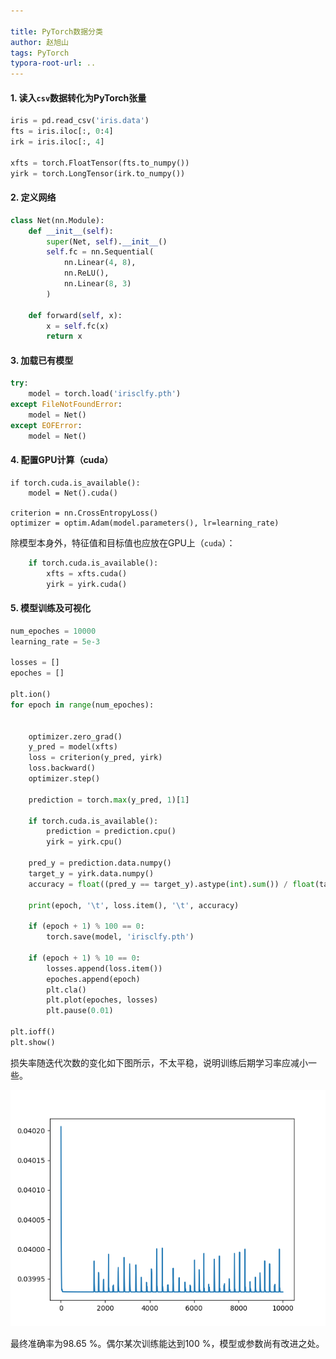 ```yaml
---

title: PyTorch数据分类
author: 赵旭山
tags: PyTorch
typora-root-url: ..
---
```


#### 1. 读入`csv`数据转化为PyTorch张量

```python
iris = pd.read_csv('iris.data')
fts = iris.iloc[:, 0:4]
irk = iris.iloc[:, 4]

xfts = torch.FloatTensor(fts.to_numpy())
yirk = torch.LongTensor(irk.to_numpy())
```

#### 2. 定义网络

```python
class Net(nn.Module):
    def __init__(self):
        super(Net, self).__init__()
        self.fc = nn.Sequential(
            nn.Linear(4, 8),
            nn.ReLU(),
            nn.Linear(8, 3)
        )

    def forward(self, x):
        x = self.fc(x)
        return x
```

#### 3. 加载已有模型

```python
try:
    model = torch.load('irisclfy.pth')
except FileNotFoundError:
    model = Net()
except EOFError:
    model = Net()
```

#### 4. 配置GPU计算（cuda）

```
if torch.cuda.is_available():
    model = Net().cuda()

criterion = nn.CrossEntropyLoss()
optimizer = optim.Adam(model.parameters(), lr=learning_rate)
```

除模型本身外，特征值和目标值也应放在GPU上（`cuda`）：

```python
    if torch.cuda.is_available():
        xfts = xfts.cuda()
        yirk = yirk.cuda()
```

#### 5. 模型训练及可视化

```python
num_epoches = 10000
learning_rate = 5e-3

losses = []
epoches = []

plt.ion()
for epoch in range(num_epoches):


    optimizer.zero_grad()
    y_pred = model(xfts)
    loss = criterion(y_pred, yirk)
    loss.backward()
    optimizer.step()

    prediction = torch.max(y_pred, 1)[1]

    if torch.cuda.is_available():
        prediction = prediction.cpu()
        yirk = yirk.cpu()

    pred_y = prediction.data.numpy()
    target_y = yirk.data.numpy()
    accuracy = float((pred_y == target_y).astype(int).sum()) / float(target_y.size)

    print(epoch, '\t', loss.item(), '\t', accuracy)

    if (epoch + 1) % 100 == 0:
        torch.save(model, 'irisclfy.pth')

    if (epoch + 1) % 10 == 0:
        losses.append(loss.item())
        epoches.append(epoch)
        plt.cla()
        plt.plot(epoches, losses)
        plt.pause(0.01)

plt.ioff()
plt.show()
```

损失率随迭代次数的变化如下图所示，不太平稳，说明训练后期学习率应减小一些。

![](/assets/images/irisClassification202003092320.png)

最终准确率为98.65 %。偶尔某次训练能达到100 %，模型或参数尚有改进之处。